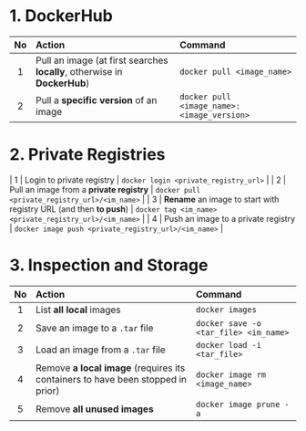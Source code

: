 # 1. DockerHub

| No | Action | Command |
|:----:|:----|:----|
| 1 | Pull an image (at first searches **locally**, otherwise in **DockerHub**) | `docker pull <image_name>` |
| 2 | Pull a **specific version** of an image | `docker pull <image_name>:<image_version>` |


# 2. Private Registries

| 1 | Login to private registry | `docker login <private_registry_url>` |
| 2 | Pull an image from a **private registry** | `docker pull <private_registry_url>/<im_name>` |
| 3 | **Rename** an image to start with registry URL (and then **to push**) | `docker tag <im_name> <private_registry_url>/<im_name>` |
| 4 | Push an image to a private registry | `docker image push <private_registry_url>/<im_name>` |


# 3. Inspection and Storage

| No | Action | Command |
|:----:|:----|:----|
| 1 | List **all local** images | `docker images` |
| 2 | Save an image to a `.tar` file | `docker save -o <tar_file> <im_name>` |
| 3 | Load an image from a `.tar` file | `docker load -i <tar_file>` |
| 4 | Remove **a local image** (requires its containers to have been stopped in prior) | `docker image rm <image_name>` |
| 5 | Remove **all unused images** | `docker image prune -a` |
